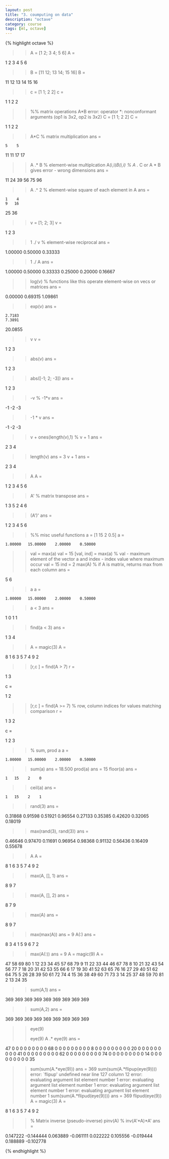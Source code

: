 ```yaml
---
layout: post
title: "3. coumputing on data"
description: "octave"
category: course
tags: [ml, octave]
---
```


{% highlight octave %}
>> A = [1 2; 3 4; 5 6]
A =

   1   2
   3   4
   5   6

>> B = [11 12; 13 14; 15 16]
B =

   11   12
   13   14
   15   16

>> c = [1 1; 2 2]
c =

   1   1
   2   2

>>%% matrix operations
>> A*B
error: operator *: nonconformant arguments (op1 is 3x2, op2 is 3x2)
>> C = [1 1; 2 2]
C =

   1   1
   2   2

>> A*C  % matrix multiplication
ans =

    5    5
   11   11
   17   17

>> A .* B % element-wise multiplcation A(i,i)*B(i,i)
          % A .* C  or A * B gives error - wrong dimensions
ans =

   11   24
   39   56
   75   96

>> A .^ 2 % element-wise square of each element in A
ans =

    1    4
    9   16
   25   36

>> v = [1; 2; 3]
v =

   1
   2
   3

>> 1 ./ v % element-wise reciprocal
ans =

   1.00000
   0.50000
   0.33333

>> 1 ./ A
ans =

   1.00000   0.50000
   0.33333   0.25000
   0.20000   0.16667

>> log(v) % functions like this operate element-wise on vecs or matrices 
ans =

   0.00000
   0.69315
   1.09861

>> exp(v)
ans =

    2.7183
    7.3891
   20.0855

>> v
v =

   1
   2
   3

>> abs(v)
ans =

   1
   2
   3

>> abs([-1; 2; -3])
ans =

   1
   2
   3

>> -v  % -1*v
ans =

  -1
  -2
  -3

>> -1 * v
ans =

  -1
  -2
  -3

>> v + ones(length(v),1) % v + 1
ans =

   2
   3
   4

>> length(v)
ans =  3
>> v + 1
ans =

   2
   3
   4

>> A
A =

   1   2
   3   4
   5   6
 
>> A'  % matrix transpose
ans =

   1   3   5
   2   4   6

>> (A')'
ans =

   1   2
   3   4
   5   6

>>%% misc useful functions
>> a = [1 15 2 0.5]
a =

    1.00000   15.00000    2.00000    0.50000

>> val = max(a)
val =  15
>> [val, ind] = max(a) % val -  maximum element of the vector a and index - index value where maximum occur
val =  15
ind =  2
>> max(A) % if A is matrix, returns max from each column
ans =

   5   6

>> a
a =

    1.00000   15.00000    2.00000    0.50000

>> a < 3
ans =

   1   0   1   1

>> find(a < 3)
ans =

   1   3   4

>> A = magic(3)
A =

   8   1   6
   3   5   7
   4   9   2

>> [r,c ] = find(A > 7)
r =

   1
   3

c =

   1
   2

>> [r,c ] = find(A >= 7) % row, column indices for values matching comparison
r =

   1
   3
   2

c =

   1
   2
   3

>>% sum, prod
>> a
a =

    1.00000   15.00000    2.00000    0.50000

>> sum(a)
ans =  18.500
>> prod(a)
ans =  15
>> floor(a)
ans =

    1   15    2    0

>> ceil(a)
ans =

    1   15    2    1

>> rand(3)
ans =

   0.31868   0.91598   0.51921
   0.96554   0.27133   0.35385
   0.42620   0.32065   0.18019

>> max(rand(3), rand(3))
ans =

   0.46646   0.97470   0.11691
   0.96954   0.98368   0.91132
   0.56436   0.16409   0.55678

>> A
A =

   8   1   6
   3   5   7
   4   9   2

>> max(A, [], 1)
ans =

   8   9   7

>> max(A, [], 2)
ans =

   8
   7
   9

>> max(A)
ans =

   8   9   7

>> max(max(A))
ans =  9
>> A(:)
ans =

   8
   3
   4
   1
   5
   9
   6
   7
   2

>> max(A(:))
ans =  9
>> A = magic(9)
A =

   47   58   69   80    1   12   23   34   45
   57   68   79    9   11   22   33   44   46
   67   78    8   10   21   32   43   54   56
   77    7   18   20   31   42   53   55   66
    6   17   19   30   41   52   63   65   76
   16   27   29   40   51   62   64   75    5
   26   28   39   50   61   72   74    4   15
   36   38   49   60   71   73    3   14   25
   37   48   59   70   81    2   13   24   35

>> sum(A,1)
ans =

   369   369   369   369   369   369   369   369   369

>> sum(A,2)
ans =

   369
   369
   369
   369
   369
   369
   369
   369
   369

>> eye(9)
>> 
>> eye(9)
>> A .* eye(9)
ans =

   47    0    0    0    0    0    0    0    0
    0   68    0    0    0    0    0    0    0
    0    0    8    0    0    0    0    0    0
    0    0    0   20    0    0    0    0    0
    0    0    0    0   41    0    0    0    0
    0    0    0    0    0   62    0    0    0
    0    0    0    0    0    0   74    0    0
    0    0    0    0    0    0    0   14    0
    0    0    0    0    0    0    0    0   35

>> sum(sum(A.*eye(9)))
ans =  369
>> sum(sum(A.*flipup(eye(9))))
error: `flipup' undefined near line 127 column 12
error: evaluating argument list element number 1
error: evaluating argument list element number 1
error: evaluating argument list element number 1
error: evaluating argument list element number 1
>> sum(sum(A.*flipud(eye(9))))
ans =  369
>> flipud(eye(9))
>> A = magic(3)
A =

   8   1   6
   3   5   7
   4   9   2

>>% Matrix inverse (pseudo-inverse) 
>> pinv(A)   % inv(A'*A)*A'
ans =

   0.147222  -0.144444   0.063889
  -0.061111   0.022222   0.105556
  -0.019444   0.188889  -0.102778

>> 

{% endhighlight %}
